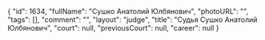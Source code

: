 {
    "id": 1634,
    "fullName": "Сушко Анатолий Юлбянович",
    "photoURL": "",
    "tags": [],
    "comment": "",
    "layout": "judge",
    "title": "Судья Сушко Анатолий Юлбянович",
    "court": null,
    "previousCourt": null,
    "career": null
}